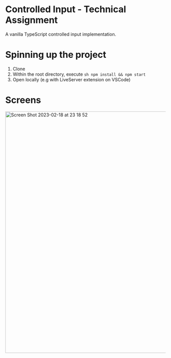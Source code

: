 # Controlled Input - Technical Assignment

A vanilla TypeScript controlled input implementation.

# Spinning up the project
1. Clone
2. Within the root directory, execute ```sh npm install && npm start ```
3. Open locally (e.g with LiveServer extension on VSCode)

# Screens
<img width="761" alt="Screen Shot 2023-02-18 at 23 18 52" src="https://user-images.githubusercontent.com/50968552/219899151-f6cc1822-1e3b-4684-bc5b-a3746231057c.png">
